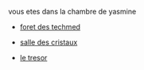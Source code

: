 vous etes dans la chambre de yasmine
 
<ul>
  <li><a href="foretdestechmed.md">foret des techmed</li>      
  </ul>
<ul>
  <li><a href="salledescristaux.md">salle des cristaux</li>      
  </ul>
<ul>
  <li><a href="tresor.md">le tresor</li>      
  </ul>
